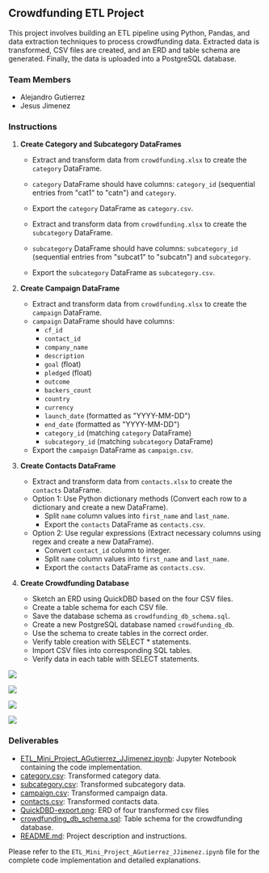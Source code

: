 ## Crowdfunding ETL Project

This project involves building an ETL pipeline using Python, Pandas, and data extraction techniques to process crowdfunding data. Extracted data is transformed, CSV files are created, and an ERD and table schema are generated. Finally, the data is uploaded into a PostgreSQL database.

### Team Members
- Alejandro Gutierrez
- Jesus Jimenez


### Instructions

1. **Create Category and Subcategory DataFrames**

   - Extract and transform data from `crowdfunding.xlsx` to create the `category` DataFrame.
   - `category` DataFrame should have columns: `category_id` (sequential entries from "cat1" to "catn") and `category`.
   - Export the `category` DataFrame as `category.csv`.

   - Extract and transform data from `crowdfunding.xlsx` to create the `subcategory` DataFrame.
   - `subcategory` DataFrame should have columns: `subcategory_id` (sequential entries from "subcat1" to "subcatn") and `subcategory`.
   - Export the `subcategory` DataFrame as `subcategory.csv`.

2. **Create Campaign DataFrame**

   - Extract and transform data from `crowdfunding.xlsx` to create the `campaign` DataFrame.
   - `campaign` DataFrame should have columns:
     - `cf_id`
     - `contact_id`
     - `company_name`
     - `description`
     - `goal` (float)
     - `pledged` (float)
     - `outcome`
     - `backers_count`
     - `country`
     - `currency`
     - `launch_date` (formatted as "YYYY-MM-DD")
     - `end_date` (formatted as "YYYY-MM-DD")
     - `category_id` (matching `category` DataFrame)
     - `subcategory_id` (matching `subcategory` DataFrame)
   - Export the `campaign` DataFrame as `campaign.csv`.

3. **Create Contacts DataFrame**

   - Extract and transform data from `contacts.xlsx` to create the `contacts` DataFrame.
   - Option 1: Use Python dictionary methods (Convert each row to a dictionary and create a new DataFrame).
     - Split `name` column values into `first_name` and `last_name`.
     - Export the `contacts` DataFrame as `contacts.csv`.
   - Option 2: Use regular expressions (Extract necessary columns using regex and create a new DataFrame).
     - Convert `contact_id` column to integer.
     - Split `name` column values into `first_name` and `last_name`.
     - Export the `contacts` DataFrame as `contacts.csv`.

4. **Create Crowdfunding Database**

   - Sketch an ERD using QuickDBD based on the four CSV files.
   - Create a table schema for each CSV file.
   - Save the database schema as `crowdfunding_db_schema.sql`.
   - Create a new PostgreSQL database named `crowdfunding_db`.
   - Use the schema to create tables in the correct order.
   - Verify table creation with SELECT \* statements.
   - Import CSV files into corresponding SQL tables.
   - Verify data in each table with SELECT statements.
               
![](Resources/campaign_query.png)     
               
![](Resources/category_query.png)   
            
![](Resources/contacts_query.png) 
                  
![](Resources/subcategory_query.png)  
               


### Deliverables

- [ETL_Mini_Project_AGutierrez_JJimenez.ipynb](ETL_Mini_Project_AGutierrez_JJimenez.ipynb): Jupyter Notebook containing the code implementation.
- [category.csv](Resources/category.csv): Transformed category data.
- [subcategory.csv](Resources/subcategory.csv): Transformed subcategory data.
- [campaign.csv](Resources/campaign.csv): Transformed campaign data.
- [contacts.csv](Resources/contacts.csv): Transformed contacts data.
- [QuickDBD-export.png](QuickDBD-export.png): ERD of four transformed csv files
- [crowdfunding_db_schema.sql](crowdfunding_db_schema.sql): Table schema for the crowdfunding database.
- [README.md](README.md): Project description and instructions.

Please refer to the `ETL_Mini_Project_AGutierrez_JJimenez.ipynb` file for the complete code implementation and detailed explanations.


